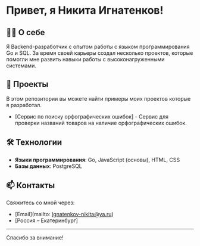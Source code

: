 # Привет, я Никита Игнатенков!

## 👨‍💻 О себе
Я Backend-разработчик с опытом работы с языком программирования Go и SQL. За время своей карьеры создал несколько проектов, которые помогли мне развить навыки работы с высоконагруженными системами.

## 🚀 Проекты
В этом репозитории вы можете найти примеры моих проектов которые я разработал.
 
- [Сервис по поиску орфографических ошибок] - Сервис для проверки названий товаров на наличие орфографических ошибок.

## 🛠️ Технологии
- **Языки программирования**: Go, JavaScript (основы), HTML, CSS
- **Базы данных**: PostgreSQL

## 📫 Контакты
Свяжитесь со мной через:
- [Email](mailto: Ignatenkov-nikita@ya.ru)
- [Россия – Екатеринбург]

---

Спасибо за внимание!
